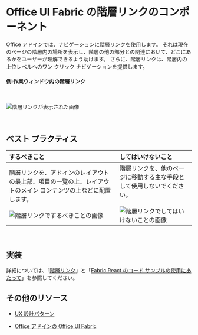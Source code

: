 # <a name="breadcrumb-component-in-office-ui-fabric"></a>Office UI Fabric の階層リンクのコンポーネント

Office アドインでは、ナビゲーションに階層リンクを使用します。 それは現在のページの階層内の場所を表示し、階層の他の部分との関連において、どこにあるかをユーザーが理解できるよう助けます。 さらに、階層リンクは、階層内の上位レベルへのワン クリック ナビゲーションを提供します。
  
#### <a name="example-breadcrumb-in-a-task-pane"></a>例:作業ウィンドウ内の階層リンク

<br/>

![階層リンクが表示された画像](../../images/overview_withApp_breadcrumb.png)

<br/>

## <a name="best-practices"></a>ベスト プラクティス

|**するべきこと**|**してはいけないこと**|
|:------------|:--------------|
|階層リンクを、アドインのレイアウトの最上部、項目の一覧の上、レイアウトのメイン コンテンツの上などに配置します。<br/><br/>![階層リンクでするべきことの画像](../../images/breadcrumbDo.png) |階層リンクを、他のページに移動する主な手段として使用しないでください。<br/><br/>![階層リンクでしてはいけないことの画像](../../images/breadcrumbDont.png)|

<br/>

## <a name="implementation"></a>実装

詳細については、「[階層リンク](https://dev.office.com/fabric#/components/breadcrumb)」と「[Fabric React のコード サンプルの使用にあたって](https://github.com/OfficeDev/Word-Add-in-GettingStartedFabricReact)」を参照してください。

## <a name="additional-resources"></a>その他のリソース

- [UX 設計パターン](https://github.com/OfficeDev/Office-Add-in-UX-Design-Patterns-Code)

- [Office アドインの Office UI Fabric](office-ui-fabric.md)
